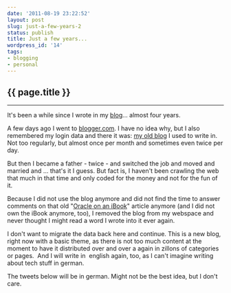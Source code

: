 ```yaml
---
date: '2011-08-19 23:22:52'
layout: post
slug: just-a-few-years-2
status: publish
title: Just a few years...
wordpress_id: '14'
tags:
- blogging
- personal
---
```


{{ page.title }}
----------------
----------------

It's been a while since I wrote in my [blog](http://madhatter2theworld.blogspot.com/)... almost four years.



A few days ago I went to [blogger.com](http://blogger.com). I have no idea why, but I also remembered my login data and there it was: [my old blog](http://madhatter2theworld.blogspot.com/) I used to write in. Not too regularly, but almost once per month and sometimes even twice per day.

But then I became a father - twice - and switched the job and moved and married and ... that's it I guess. But fact is, I haven't been crawling the web that much in that time and only coded for the money and not for the fun of it.



Because I did not use the blog anymore and did not find the time to answer comments on that old "[Oracle on an iBook](http://madhatter2theworld.blogspot.com/2005/05/install-oracle-10g-on-mac-os-x-104.html)" article anymore (and I did not own the iBook anymore, too), I removed the blog from my webspace and never thought I might read a word I wrote into it ever again.

I don't want to migrate the data back here and continue. This is a new blog, right now with a basic theme, as there is not too much content at the moment to have it distributed over and over a again in zillons of categories or pages.  And I will write in  english again, too, as I can't imagine writing about tech stuff in german.

The tweets below will be in german. Might not be the best idea, but I don't care.


